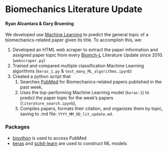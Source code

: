 # Biomechanics Literature Update
#### Ryan Alcantara & Gary Bruening
We developed use [Machine Learning](Assets/ML.gif) to predict the general topic of a biomechanics-related paper given its title. To accomplish this, we:

1. Developed an HTML web scraper to extract the paper information and assigned paper topic from every [Biomch-L](https://biomch-l.isbweb.org/forums/7-Literature-Update) Literature Update since 2010. (`webscraper.py`)
2. Trained and compared multiple classification Machine Learning algorithms (`keras_1.py` & `test_many_ML_algorithms.ipynb`)
3. Created a python script that 
    1. Searches [PubMed](https://www.ncbi.nlm.nih.gov/pubmed/) for Biomechanics-related papers published in the past week,
    2. Uses the top-performing Machine Learning model (`keras-1`) to predict the paper topic for the week’s papers (`literature_search.ipynb`),
    3. Compiles papers, formats their citation, and organizes them by topic, saving to .md file: `YYYY_MM_DD_lit_update.md`.

### Packages
* [bioython](https://biopython.org/wiki/Download) is used to access PubMed
* [keras](https://keras.io/) and [scikit-learn](https://scikit-learn.org/stable/) are used to construct ML models
